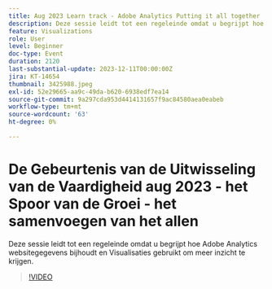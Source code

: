 ```yaml
---
title: Aug 2023 Learn track - Adobe Analytics Putting it all together
description: Deze sessie leidt tot een regeleinde omdat u begrijpt hoe Adobe Analytics websitegegevens bijhoudt en Visualisaties gebruikt om meer inzicht te krijgen.
feature: Visualizations
role: User
level: Beginner
doc-type: Event
duration: 2120
last-substantial-update: 2023-12-11T00:00:00Z
jira: KT-14654
thumbnail: 3425988.jpeg
exl-id: 52e29665-aa9c-49da-b620-6938edf7ea14
source-git-commit: 9a297cda953d4414131657f9ac84580aea0eabeb
workflow-type: tm+mt
source-wordcount: '63'
ht-degree: 0%

---
```


# De Gebeurtenis van de Uitwisseling van de Vaardigheid aug 2023 - het Spoor van de Groei - het samenvoegen van het allen

Deze sessie leidt tot een regeleinde omdat u begrijpt hoe Adobe Analytics websitegegevens bijhoudt en Visualisaties gebruikt om meer inzicht te krijgen.

>[!VIDEO](https://video.tv.adobe.com/v/3425988/?learn=on)
